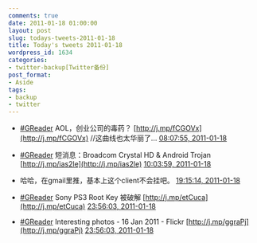 ```yaml
---
comments: true
date: 2011-01-18 01:00:00
layout: post
slug: todays-tweets-2011-01-18
title: Today's tweets 2011-01-18
wordpress_id: 1634
categories:
- twitter-backup[Twitter备份]
post_format:
- Aside
tags:
- backup
- twitter
---
```





  * [#GReader](http://search.twitter.com/search?q=%23GReader) AOL，创业公司的毒药？ [http://j.mp/fCGOVx](http://j.mp/fCGOVx) //这曲线也太华丽了... [08:07:55, 2011-01-18](http://twitter.com/gfrog/statuses/27155184916365313)





  * [#GReader](http://search.twitter.com/search?q=%23GReader) 短消息：Broadcom Crystal HD & Android Trojan [http://j.mp/ias2le](http://j.mp/ias2le) [10:03:59, 2011-01-18](http://twitter.com/gfrog/statuses/27184392979877888)





  * 哈哈，在gmail里推，基本上这个client不会挂吧。 [19:15:14, 2011-01-18](http://twitter.com/gfrog/statuses/27323121556000768)





  * [#GReader](http://search.twitter.com/search?q=%23GReader) Sony PS3 Root Key 被破解 [http://j.mp/etCuca](http://j.mp/etCuca) [23:56:03, 2011-01-18](http://twitter.com/gfrog/statuses/27393789555380225)





  * [#GReader](http://search.twitter.com/search?q=%23GReader) Interesting photos - 16 Jan 2011 - Flickr [http://j.mp/ggraPj](http://j.mp/ggraPj) [23:56:03, 2011-01-18](http://twitter.com/gfrog/statuses/27393792189403136)




